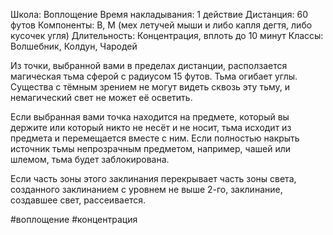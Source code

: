 Школа: Воплощение
Время накладывания: 1 действие
Дистанция: 60 футов
Компоненты: В, М (мех летучей мыши и либо капля дегтя, либо кусочек угля)
Длительность: Концентрация, вплоть до 10 минут
Классы: Волшебник, Колдун, Чародей

Из точки, выбранной вами в пределах дистанции, расползается магическая тьма сферой с радиусом 15 футов. Тьма огибает углы. Существа с тёмным зрением не могут видеть сквозь эту тьму, и немагический свет не может её осветить.

Если выбранная вами точка находится на предмете, который вы держите или который никто не несёт и не носит, тьма исходит из предмета и перемещается вместе с ним. Если полностью накрыть источник тьмы непрозрачным предметом, например, чашей или шлемом, тьма будет заблокирована.

Если часть зоны этого заклинания перекрывает часть зоны света, созданного заклинанием с уровнем не выше 2-го, заклинание, создавшее свет, рассеивается.

#воплощение #концентрация 